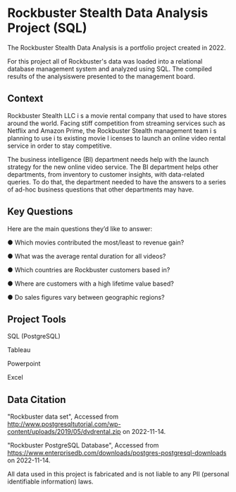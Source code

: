 # Rockbuster Stealth Data Analysis Project (SQL)
The Rockbuster Stealth Data Analysis is a portfolio project created in 2022. 

For this project all of Rockbuster's data was loaded into a relational database management system and analyzed using SQL. The compiled results of the analysiswere presented to the management board.

## Context
Rockbuster Stealth LLC i s a movie rental company that used to have stores around the world. Facing stiff competition from streaming services such as Netflix and Amazon Prime, the Rockbuster Stealth management team i s planning to use i ts existing movie l icenses to launch an online video rental service in order to stay competitive.

The business intelligence (BI) department needs help with the launch strategy for the new online video service. The BI department helps other departments, from inventory to customer insights, with data-related queries. To do that, the department needed to have the answers to a series of ad-hoc business questions that other departments may have.

## Key Questions
Here are the main questions they’d like to answer:

● Which movies contributed the most/least to revenue gain?

● What was the average rental duration for all videos?

● Which countries are Rockbuster customers based in?

● Where are customers with a high lifetime value based?

● Do sales figures vary between geographic regions?

## Project Tools
SQL (PostgreSQL)

Tableau

Powerpoint

Excel

## Data Citation
"Rockbuster data set", Accessed from http://www.postgresqltutorial.com/wp-content/uploads/2019/05/dvdrental.zip on 2022-11-14.

"Rockbuster PostgreSQL Database", Accessed from https://www.enterprisedb.com/downloads/postgres-postgresql-downloads on 2022-11-14.

All data used in this project is fabricated and is not liable to any PII (personal identifiable information) laws.

